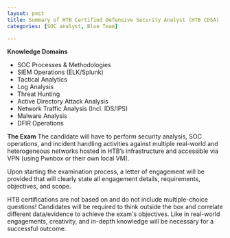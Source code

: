 ```yaml
---
layout: post
title: Summary of HTB Certified Defensive Security Analyst (HTB CDSA)
categories: [SOC analyst, Blue Team]

---
```


**Knowledge Domains**

- SOC Processes & Methodologies
- SIEM Operations (ELK/Splunk)
- Tactical Analytics
- Log Analysis
- Threat Hunting
- Active Directory Attack Analysis
- Network Traffic Analysis (Incl. IDS/IPS)
- Malware Analysis
- DFIR Operations

**The Exam**
The candidate will have to perform security analysis, SOC operations, and incident handling activities against multiple real-world and heterogeneous networks hosted in HTB’s infrastructure and accessible via VPN (using Pwnbox or their own local VM). 

Upon starting the examination process, a letter of engagement will be provided that will clearly state all engagement details, requirements, objectives, and scope.

HTB certifications are not based on and do not include multiple-choice questions! Candidates will be required to think outside the box and correlate different data/evidence to achieve the exam's objectives. Like in real-world engagements, creativity, and in-depth knowledge will be necessary for a successful outcome.
